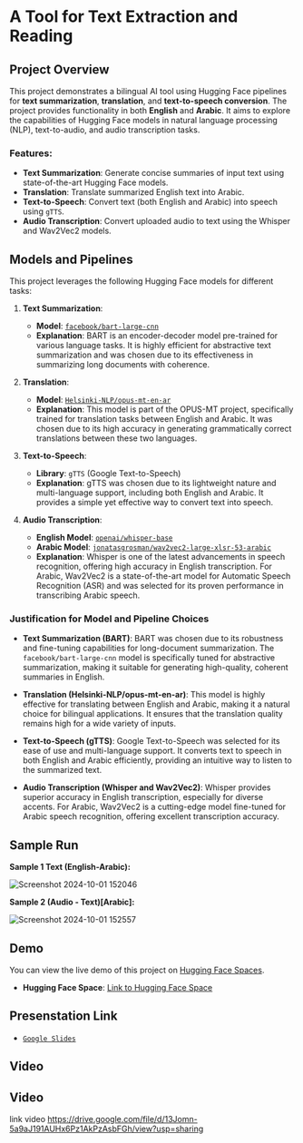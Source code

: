 # A Tool for Text Extraction and Reading

## Project Overview

This project demonstrates a bilingual AI tool using Hugging Face pipelines for **text summarization**, **translation**, and **text-to-speech conversion**. The project provides functionality in both **English** and **Arabic**. It aims to explore the capabilities of Hugging Face models in natural language processing (NLP), text-to-audio, and audio transcription tasks.

### Features:
- **Text Summarization**: Generate concise summaries of input text using state-of-the-art Hugging Face models.
- **Translation**: Translate summarized English text into Arabic.
- **Text-to-Speech**: Convert text (both English and Arabic) into speech using `gTTS`.
- **Audio Transcription**: Convert uploaded audio to text using the Whisper and Wav2Vec2 models.
  
## Models and Pipelines

This project leverages the following Hugging Face models for different tasks:

1. **Text Summarization**:
   - **Model**: [`facebook/bart-large-cnn`](https://huggingface.co/facebook/bart-large-cnn)
   - **Explanation**: BART is an encoder-decoder model pre-trained for various language tasks. It is highly efficient for abstractive text summarization and was chosen due to its effectiveness in summarizing long documents with coherence.
   
2. **Translation**:
   - **Model**: [`Helsinki-NLP/opus-mt-en-ar`](https://huggingface.co/Helsinki-NLP/opus-mt-en-ar)
   - **Explanation**: This model is part of the OPUS-MT project, specifically trained for translation tasks between English and Arabic. It was chosen due to its high accuracy in generating grammatically correct translations between these two languages.

3. **Text-to-Speech**:
   - **Library**: `gTTS` (Google Text-to-Speech)
   - **Explanation**: gTTS was chosen due to its lightweight nature and multi-language support, including both English and Arabic. It provides a simple yet effective way to convert text into speech.

4. **Audio Transcription**:
   - **English Model**: [`openai/whisper-base`](https://huggingface.co/openai/whisper-base)
   - **Arabic Model**: [`jonatasgrosman/wav2vec2-large-xlsr-53-arabic`](https://huggingface.co/jonatasgrosman/wav2vec2-large-xlsr-53-arabic)
   - **Explanation**: Whisper is one of the latest advancements in speech recognition, offering high accuracy in English transcription. For Arabic, Wav2Vec2 is a state-of-the-art model for Automatic Speech Recognition (ASR) and was selected for its proven performance in transcribing Arabic speech.

### Justification for Model and Pipeline Choices

- **Text Summarization (BART)**: BART was chosen due to its robustness and fine-tuning capabilities for long-document summarization. The `facebook/bart-large-cnn` model is specifically tuned for abstractive summarization, making it suitable for generating high-quality, coherent summaries in English.
  
- **Translation (Helsinki-NLP/opus-mt-en-ar)**: This model is highly effective for translating between English and Arabic, making it a natural choice for bilingual applications. It ensures that the translation quality remains high for a wide variety of inputs.

- **Text-to-Speech (gTTS)**: Google Text-to-Speech was selected for its ease of use and multi-language support. It converts text to speech in both English and Arabic efficiently, providing an intuitive way to listen to the summarized text.

- **Audio Transcription (Whisper and Wav2Vec2)**: Whisper provides superior accuracy in English transcription, especially for diverse accents. For Arabic, Wav2Vec2 is a cutting-edge model fine-tuned for Arabic speech recognition, offering excellent transcription accuracy.


## Sample Run 

**Sample 1  Text (English-Arabic):**

![Screenshot 2024-10-01 152046](https://github.com/user-attachments/assets/8b480587-310f-45dc-9903-70ecd6dd6feb)

**Sample 2 (Audio - Text)[Arabic]:**

![Screenshot 2024-10-01 152557](https://github.com/user-attachments/assets/2ec0d441-68a3-4141-9cee-ce41750e52bb)

## Demo
You can view the live demo of this project on [Hugging Face Spaces](#).
- **Hugging Face Space**: [Link to Hugging Face Space](https://huggingface.co/spaces/Faisalaldwaish1/A_Tool_for_Text_Extraction_and_Reading)

## Presenstation Link
- [`Google Slides`](https://docs.google.com/presentation/d/1csnTqCqBjsmVmruqe7W-cSrLqkad8YsOxaVWsxYRYzQ/edit?usp=sharing)

## Video 
## Video 
link video https://drive.google.com/file/d/13Jomn-5a9aJ191AUHx6Pz1AkPzAsbFGh/view?usp=sharing

